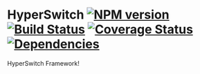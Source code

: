 # HyperSwitch [![NPM version](https://badge.fury.io/js/hyperswitch.svg)](https://npmjs.org/package/hyperswitch) [![Build Status](https://travis-ci.org/wikimedia/hyperswitch.svg?branch=master)](https://travis-ci.org/wikimedia/hyperswitch) [![Coverage Status](https://coveralls.io/repos/wikimedia/hyperswitch/badge.svg?branch=master)](https://coveralls.io/r/wikimedia/hyperswitch?branch=master) [![Dependencies](https://david-dm.org/wikimedia/hyperswitch.svg?branch=master)](https://david-dm.org/wikimedia/hyperswitch?branch=master)

HyperSwitch Framework!
